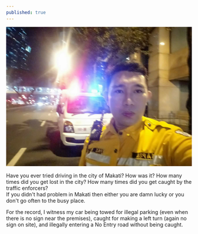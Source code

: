 ```yaml
---
published: true
---
```

![Mapsa](/images/Mapsa.jpg)

Have you ever tried driving in the city of Makati? How was it? How many times did you get lost in the city? How many times did you get caught by the traffic enforcers?   
If you didn't had problem in Makati then either you are damn lucky or you don't go often to the busy place.

For the record, I witness my car being towed for illegal parking (even when there is no sign near the premises), caught for making a left turn (again no sign on site), and illegally entering a No Entry road without being caught.

